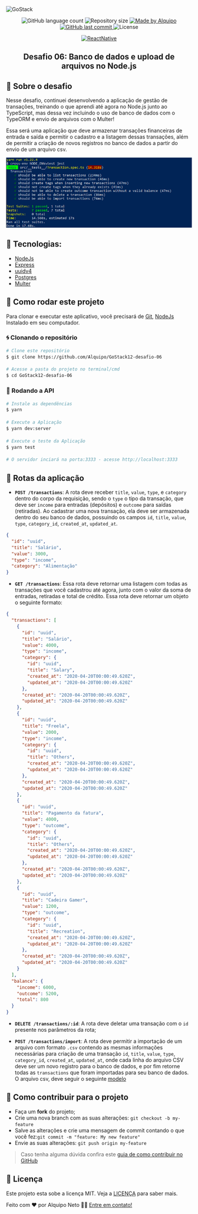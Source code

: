 <img alt="GoStack" src="https://storage.googleapis.com/golden-wind/bootcamp-gostack/header-desafios.png" />

<p align="center">

<img alt="GitHub language count" src="https://img.shields.io/github/languages/count/Alquipo/GoStack12-desafio-06">

<img alt="Repository size" src="https://img.shields.io/github/repo-size/Alquipo/GoStack12-desafio-06">

<a href="https://www.linkedin.com/in/alquiponeto/">
    <img alt="Made by Alquipo" src="https://img.shields.io/badge/made%20by-AlquipoNeto-blue">
</a>

<a href="https://github.com/Alquipo/GoStack12-desafio-06/commits/master">
    <img alt="GitHub last commit" src="https://img.shields.io/github/last-commit/Alquipo/GoStack12-desafio-06?color=blue">
</a>

<img alt="License" src="https://img.shields.io/badge/license-MIT-brightgreen?color=blue">
</p>

<p align="center">

<a target="_blank" href="https://nodejs.org/">
    <img alt="ReactNative" src="https://img.shields.io/static/v1?color=brightgreen&label=Node&message=JS&?style=plastic&logo=Node.js">
  </a>

</p>
<h2 align="center">
  Desafio 06: Banco de dados e upload de arquivos no Node.js
</h2>

## 🚀 Sobre o desafio

Nesse desafio, continuei desenvolvendo a aplicação de gestão de transações, treinando o que aprendi até agora no Node.js junto ao TypeScript, mas dessa vez incluindo o uso de banco de dados com o TypeORM e envio de arquivos com o Multer!

Essa será uma aplicação que deve armazenar transações financeiras de entrada e saída e permitir o cadastro e a listagem dessas transações, além de permitir a criação de novos registros no banco de dados a partir do envio de um arquivo csv.

<p align="center">

  <img  alt="Test" title="Test" src=".github/test.png"  />
</p>

## 🔨 Tecnologias:

- [NodeJs][nodejs]
- [Express][express]
- [uuidv4][uuidv4]
- [Postgres][Postgres]
- [Multer][Multer]


## 🚀 Como rodar este projeto

Para clonar e executar este aplicativo, você precisará de [Git](https://git-scm.com), [NodeJs][nodejs] Instalado em seu computador.

### 🌀 Clonando o repositório

```bash
# Clone este repositório
$ git clone https://github.com/Alquipo/GoStack12-desafio-06

# Acesse a pasta do projeto no terminal/cmd
$ cd GoStack12-desafio-06
```

### 🎲 Rodando a API

```bash
# Instale as dependências
$ yarn

# Execute a Aplicação
$ yarn dev:server

# Execute o teste da Aplicação
$ yarn test

# O servidor inciará na porta:3333 - acesse http://localhost:3333
```

## 🔑 Rotas da aplicação

- **`POST /transactions`**: A rota deve receber `title`, `value`, `type`, e `category` dentro do corpo da requisição, sendo o `type` o tipo da transação, que deve ser `income` para entradas (depósitos) e `outcome` para saídas (retiradas). Ao cadastrar uma nova transação, ela deve ser armazenada dentro do seu banco de dados, possuindo os campos `id`, `title`, `value`, `type`, `category_id`, `created_at`, `updated_at`.

```json
{
  "id": "uuid",
  "title": "Salário",
  "value": 3000,
  "type": "income",
  "category": "Alimentação"
}
```

- **`GET /transactions`**: Essa rota deve retornar uma listagem com todas as transações que você cadastrou até agora, junto com o valor da soma de entradas, retiradas e total de crédito. Essa rota deve retornar um objeto o seguinte formato:

```json
{
  "transactions": [
    {
      "id": "uuid",
      "title": "Salário",
      "value": 4000,
      "type": "income",
      "category": {
        "id": "uuid",
        "title": "Salary",
        "created_at": "2020-04-20T00:00:49.620Z",
        "updated_at": "2020-04-20T00:00:49.620Z"
      },
      "created_at": "2020-04-20T00:00:49.620Z",
      "updated_at": "2020-04-20T00:00:49.620Z"
    },
    {
      "id": "uuid",
      "title": "Freela",
      "value": 2000,
      "type": "income",
      "category": {
        "id": "uuid",
        "title": "Others",
        "created_at": "2020-04-20T00:00:49.620Z",
        "updated_at": "2020-04-20T00:00:49.620Z"
      },
      "created_at": "2020-04-20T00:00:49.620Z",
      "updated_at": "2020-04-20T00:00:49.620Z"
    },
    {
      "id": "uuid",
      "title": "Pagamento da fatura",
      "value": 4000,
      "type": "outcome",
      "category": {
        "id": "uuid",
        "title": "Others",
        "created_at": "2020-04-20T00:00:49.620Z",
        "updated_at": "2020-04-20T00:00:49.620Z"
      },
      "created_at": "2020-04-20T00:00:49.620Z",
      "updated_at": "2020-04-20T00:00:49.620Z"
    },
    {
      "id": "uuid",
      "title": "Cadeira Gamer",
      "value": 1200,
      "type": "outcome",
      "category": {
        "id": "uuid",
        "title": "Recreation",
        "created_at": "2020-04-20T00:00:49.620Z",
        "updated_at": "2020-04-20T00:00:49.620Z"
      },
      "created_at": "2020-04-20T00:00:49.620Z",
      "updated_at": "2020-04-20T00:00:49.620Z"
    }
  ],
  "balance": {
    "income": 6000,
    "outcome": 5200,
    "total": 800
  }
}
```

- **`DELETE /transactions/:id`**: A rota deve deletar uma transação com o `id` presente nos parâmetros da rota;

* **`POST /transactions/import`**: A rota deve permitir a importação de um arquivo com formato `.csv` contendo as mesmas informações necessárias para criação de uma transação `id`, `title`, `value`, `type`, `category_id`, `created_at`, `updated_at`, onde cada linha do arquivo CSV deve ser um novo registro para o banco de dados, e por fim retorne todas as `transactions` que foram importadas para seu banco de dados. O arquivo csv, deve seguir o seguinte [modelo](.github/file.csv)

## 🤔 Como contribuir para o projeto

- Faça um **fork** do projeto;
- Crie uma nova branch com as suas alterações: `git checkout -b my-feature`
- Salve as alterações e crie uma mensagem de commit contando o que você fez:`git commit -m "feature: My new feature"`
- Envie as suas alterações: `git push origin my-feature`

> Caso tenha alguma dúvida confira este [guia de como contribuir no GitHub](https://github.com/firstcontributions/first-contributions)

## 📝 Licença

Este projeto esta sobe a licença MIT. Veja a [LICENÇA][license] para saber mais.

Feito com ❤️ por Alquipo Neto 👋🏽 [Entre em contato!](https://www.linkedin.com/in/alquiponeto/)

[nodejs]: https://nodejs.org/
[express]: https://expressjs.com/
[uuidv4]: https://www.npmjs.com/package/uuidv4
[nodemon]: https://www.npmjs.com/package/nodemon
[rs]: https://rocketseat.com.br
[license]: https://opensource.org/licenses/MIT
[Postgres]: https://www.postgresql.org/
[Multer]: https://www.npmjs.com/package/multer
